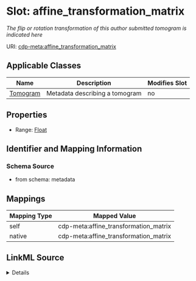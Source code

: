 

# Slot: affine_transformation_matrix


_The flip or rotation transformation of this author submitted tomogram is indicated here_



URI: [cdp-meta:affine_transformation_matrix](metadataaffine_transformation_matrix)



<!-- no inheritance hierarchy -->





## Applicable Classes

| Name | Description | Modifies Slot |
| --- | --- | --- |
| [Tomogram](Tomogram.md) | Metadata describing a tomogram |  no  |







## Properties

* Range: [Float](Float.md)





## Identifier and Mapping Information







### Schema Source


* from schema: metadata




## Mappings

| Mapping Type | Mapped Value |
| ---  | ---  |
| self | cdp-meta:affine_transformation_matrix |
| native | cdp-meta:affine_transformation_matrix |




## LinkML Source

<details>
```yaml
name: affine_transformation_matrix
description: The flip or rotation transformation of this author submitted tomogram
  is indicated here
from_schema: metadata
rank: 1000
array:
  exact_number_dimensions: 2
  dimensions:
  - exact_cardinality: 4
  - exact_cardinality: 4
alias: affine_transformation_matrix
owner: Tomogram
domain_of:
- Tomogram
range: float
inlined: true
inlined_as_list: true

```
</details>
